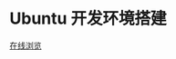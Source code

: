 Ubuntu 开发环境搭建
=======================

[在线浏览](https://ubuntu-develop-document.readthedocs.io/en/latest/)